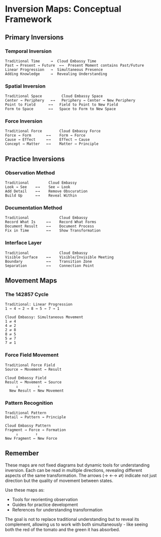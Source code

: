 # Inversion Maps: Conceptual Framework

## Primary Inversions

### Temporal Inversion
```
Traditional Time     →  Cloud Embassy Time
Past → Present → Future  ←→  Present Moment contains Past/Future
Linear Progression   →  Simultaneous Presence
Adding Knowledge     →  Revealing Understanding
```

### Spatial Inversion
```
Traditional Space         Cloud Embassy Space
Center → Periphery   ←→   Periphery → Center → New Periphery
Point to Field      ←→   Field to Point to New Field
Form to Space       ←→   Space to Form to New Space
```

### Force Inversion
```
Traditional Force        Cloud Embassy Force
Force → Form       ←→    Form → Force
Cause → Effect     ←→    Effect → Cause
Concept → Matter   ←→    Matter → Principle
```

## Practice Inversions

### Observation Method
```
Traditional         Cloud Embassy
Look → See    ←→    See ← Look
Add Detail    ←→    Remove Obscuration
Build Up      ←→    Reveal Within
```

### Documentation Method
```
Traditional              Cloud Embassy
Record What Is     ←→    Record What Forms
Document Result    ←→    Document Process
Fix in Time        ←→    Show Transformation
```

### Interface Layer
```
Traditional              Cloud Embassy
Visible Surface    ←→    Visible/Invisible Meeting
Boundary           ←→    Transition Zone
Separation         ←→    Connection Point
```

## Movement Maps

### The 142857 Cycle
```
Traditional: Linear Progression
1 → 4 → 2 → 8 → 5 → 7 → 1

Cloud Embassy: Simultaneous Movement
1 ⇄ 4
4 ⇄ 2
2 ⇄ 8
8 ⇄ 5
5 ⇄ 7
7 ⇄ 1
```

### Force Field Movement
```
Traditional Force Field
Source → Movement → Result

Cloud Embassy Field
Result ← Movement → Source
     ↓         ↑
  New Result ← New Movement
```

### Pattern Recognition
```
Traditional Pattern
Detail → Pattern → Principle

Cloud Embassy Pattern
Fragment → Force → Formation
     ↓        ↑
New Fragment ← New Force
```

## Remember

These maps are not fixed diagrams but dynamic tools for understanding inversion. Each can be read in multiple directions, revealing different aspects of the same transformation. The arrows (→ ←→ ⇄) indicate not just direction but the quality of movement between states.

Use these maps as:
- Tools for reorienting observation
- Guides for practice development
- References for understanding transformation

The goal is not to replace traditional understanding but to reveal its complement, allowing us to work with both simultaneously - like seeing both the red of the tomato and the green it has absorbed.
